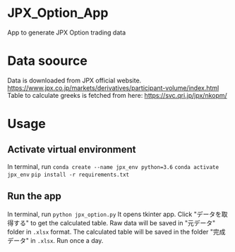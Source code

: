 # JPX_Option_App
App to generate JPX Option trading data

# Data soource
Data is downloaded from JPX official website. https://www.jpx.co.jp/markets/derivatives/participant-volume/index.html
Table to calculate greeks is fetched from here: https://svc.qri.jp/jpx/nkopm/

# Usage
## Activate virtual environment
In terminal, run 
`conda create --name jpx_env python=3.6`
`conda activate jpx_env`
`pip install -r requirements.txt`

## Run the app
In terminal, run `python jpx_option.py`
It opens tkinter app. Click "データを取得する" to get the calculated table. 
Raw data will be saved in "元データ" folder in `.xlsx` format. The calculated table will be saved in the folder "完成データ" in `.xlsx`.
Run once a day. 
